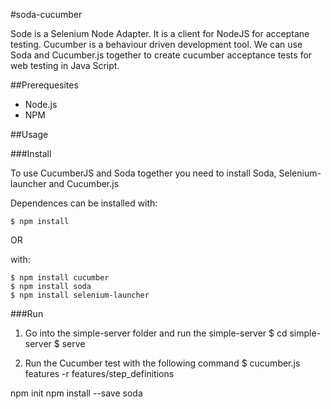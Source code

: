 #soda-cucumber

Sode is a Selenium Node Adapter. It is a client for NodeJS for acceptane testing.
Cucumber is a behaviour driven development tool.
We can use Soda and Cucumber.js together to create cucumber acceptance tests for web testing in Java Script.

##Prerequesites

- Node.js
- NPM

##Usage

###Install


To use CucumberJS and Soda together you need to install Soda, Selenium-launcher and Cucumber.js

Dependences can be installed with:

``` shell
$ npm install
```

OR

with:

``` shell
$ npm install cucumber
$ npm install soda
$ npm install selenium-launcher
```

###Run

1. Go into the simple-server folder and run the simple-server
$ cd simple-server
$ serve

2. Run the Cucumber test with the following command
$ cucumber.js features -r features/step_definitions


npm init
npm install --save soda